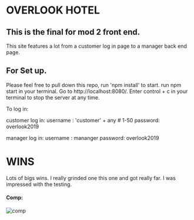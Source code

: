 # OVERLOOK HOTEL

## This is the final for mod 2 front end.
This site features a lot from a customer log in page to a manager back end page.

## For Set up.
Please feel free to pull down this repo, run 'npm install' to start.
run npm start in your terminal. Go to http://localhost:8080/. Enter control + c in your terminal to stop the server at any time.

To log in:

customer log in:
username : 'customer' + any # 1-50
password: overlook2019

manager log in:
username : mananger
password: overlook2019

# WINS

Lots of bigs wins. I really grinded one this one and got really far. I was impressed with the testing.

#### Comp:

![comp](https://i.ibb.co/hgj3cmq/Screen-Shot-2020-01-15-at-7-41-54-AM.png)

